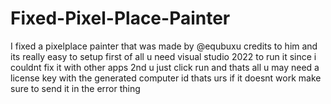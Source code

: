 # Fixed-Pixel-Place-Painter
I fixed a pixelplace painter that was made by @equbuxu credits to him and its really easy to setup
first of all u need visual studio 2022 to run it since i couldnt fix it with other apps
2nd u just click run and thats all
u may need a license key with the generated computer id thats urs
if it doesnt work make sure to send it in the error thing

